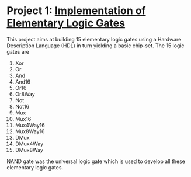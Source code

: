 # Project 1: [Implementation of Elementary Logic Gates](https://github.com/momed-0/nand2tetris/tree/main/Project%201)

This project aims at building 15 elementary logic gates using a Hardware Description Language (HDL) in turn yielding a basic chip-set.
The 15 logic gates are
1) Xor
2) Or
3) And
4) And16
5) Or16
6) Or8Way
7) Not
8) Not16
9) Mux
10) Mux16
11) Mux4Way16
12) Mux8Way16
13) DMux
14) DMux4Way
15) DMux8Way

NAND gate was the universal logic gate which is used to develop all these elementary logic gates.

